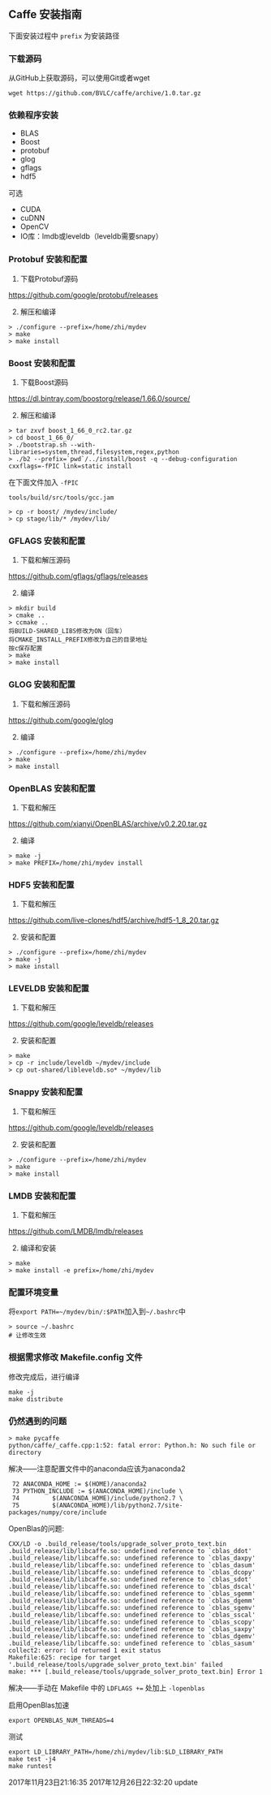 ## Caffe 安装指南

下面安装过程中 `prefix` 为安装路径

### 下载源码

从GitHub上获取源码，可以使用Git或者wget

```
wget https://github.com/BVLC/caffe/archive/1.0.tar.gz
```

### 依赖程序安装

- BLAS
- Boost
- protobuf
- glog
- gflags
- hdf5

可选

- CUDA
- cuDNN
- OpenCV
- IO库：lmdb或leveldb（leveldb需要snapy）

### Protobuf 安装和配置

1. 下载Protobuf源码

https://github.com/google/protobuf/releases

2. 解压和编译

```
> ./configure --prefix=/home/zhi/mydev
> make
> make install
```

### Boost 安装和配置

1. 下载Boost源码

https://dl.bintray.com/boostorg/release/1.66.0/source/

2. 解压和编译

```
> tar zxvf boost_1_66_0_rc2.tar.gz
> cd boost_1_66_0/
> ./bootstrap.sh --with-libraries=system,thread,filesystem,regex,python
> ./b2 --prefix=`pwd`/../install/boost -q --debug-configuration cxxflags=-fPIC link=static install
```

在下面文件加入 `-fPIC`

```
tools/build/src/tools/gcc.jam
```

```
> cp -r boost/ /mydev/include/
> cp stage/lib/* /mydev/lib/
```

### GFLAGS 安装和配置

1. 下载和解压源码

https://github.com/gflags/gflags/releases

2. 编译

```
> mkdir build
> cmake ..
> ccmake ..
将BUILD-SHARED_LIBS修改为ON（回车）
将CMAKE_INSTALL_PREFIX修改为自己的目录地址
按c保存配置
> make
> make install
```

### GLOG 安装和配置

1. 下载和解压源码

https://github.com/google/glog

2. 编译

```
> ./configure --prefix=/home/zhi/mydev
> make
> make install
```

### OpenBLAS 安装和配置

1. 下载和解压

https://github.com/xianyi/OpenBLAS/archive/v0.2.20.tar.gz

2. 编译

```
> make -j
> make PREFIX=/home/zhi/mydev install
```

### HDF5 安装和配置

1. 下载和解压

https://github.com/live-clones/hdf5/archive/hdf5-1_8_20.tar.gz

2. 安装和配置

```
> ./configure --prefix=/home/zhi/mydev
> make -j
> make install
```

### LEVELDB 安装和配置

1. 下载和解压

https://github.com/google/leveldb/releases

2. 安装和配置

```
> make
> cp -r include/leveldb ~/mydev/include
> cp out-shared/libleveldb.so* ~/mydev/lib
```

### Snappy 安装和配置

1. 下载和解压

https://github.com/google/leveldb/releases

2. 安装和配置

```
> ./configure --prefix=/home/zhi/mydev
> make
> make install
```

### LMDB 安装和配置

1. 下载和解压

https://github.com/LMDB/lmdb/releases

2. 编译和安装

```
> make
> make install -e prefix=/home/zhi/mydev
```

### 配置环境变量

将`export PATH=~/mydev/bin/:$PATH`加入到`~/.bashrc`中

``` shell
> source ~/.bashrc
# 让修改生效
```

### 根据需求修改 Makefile.config 文件

修改完成后，进行编译

```
make -j
make distribute
```

### 仍然遇到的问题

``` shell
> make pycaffe
python/caffe/_caffe.cpp:1:52: fatal error: Python.h: No such file or directory
```

解决——注意配置文件中的anaconda应该为anaconda2

``` shell
 72 ANACONDA_HOME := $(HOME)/anaconda2
 73 PYTHON_INCLUDE := $(ANACONDA_HOME)/include \
 74         $(ANACONDA_HOME)/include/python2.7 \
 75         $(ANACONDA_HOME)/lib/python2.7/site-packages/numpy/core/include
```

OpenBlas的问题:

``` shell
CXX/LD -o .build_release/tools/upgrade_solver_proto_text.bin
.build_release/lib/libcaffe.so: undefined reference to `cblas_ddot'
.build_release/lib/libcaffe.so: undefined reference to `cblas_daxpy'
.build_release/lib/libcaffe.so: undefined reference to `cblas_dasum'
.build_release/lib/libcaffe.so: undefined reference to `cblas_dcopy'
.build_release/lib/libcaffe.so: undefined reference to `cblas_sdot'
.build_release/lib/libcaffe.so: undefined reference to `cblas_dscal'
.build_release/lib/libcaffe.so: undefined reference to `cblas_sgemm'
.build_release/lib/libcaffe.so: undefined reference to `cblas_dgemm'
.build_release/lib/libcaffe.so: undefined reference to `cblas_sgemv'
.build_release/lib/libcaffe.so: undefined reference to `cblas_sscal'
.build_release/lib/libcaffe.so: undefined reference to `cblas_scopy'
.build_release/lib/libcaffe.so: undefined reference to `cblas_saxpy'
.build_release/lib/libcaffe.so: undefined reference to `cblas_dgemv'
.build_release/lib/libcaffe.so: undefined reference to `cblas_sasum'
collect2: error: ld returned 1 exit status
Makefile:625: recipe for target '.build_release/tools/upgrade_solver_proto_text.bin' failed
make: *** [.build_release/tools/upgrade_solver_proto_text.bin] Error 1
```

解决——手动在 Makefile 中的 `LDFLAGS +=` 处加上 `-lopenblas`

启用OpenBlas加速

``` shell
export OPENBLAS_NUM_THREADS=4
```

测试

``` shell
export LD_LIBRARY_PATH=/home/zhi/mydev/lib:$LD_LIBRARY_PATH
make test -j4
make runtest
```

2017年11月23日21:16:35
2017年12月26日22:32:20 update
